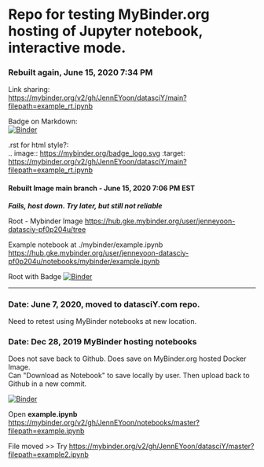 # Repo for testing MyBinder.org hosting of Jupyter notebook, interactive mode.  

### Rebuilt again, June 15, 2020 7:34 PM  

Link sharing:  
https://mybinder.org/v2/gh/JennEYoon/datasciY/main?filepath=example_rt.ipynb  

Badge on Markdown:  
[![Binder](https://mybinder.org/badge_logo.svg)](https://mybinder.org/v2/gh/JennEYoon/datasciY/main?filepath=example_rt.ipynb) 

.rst for html style?:  
.. image:: https://mybinder.org/badge_logo.svg
 :target: https://mybinder.org/v2/gh/JennEYoon/datasciY/main?filepath=example_rt.ipynb

#### Rebuilt Image main branch  - June 15, 2020 7:06 PM EST

***Fails, host down.  Try later, but still not reliable***

Root - Mybinder Image
https://hub.gke.mybinder.org/user/jenneyoon-datasciy-pf0p204u/tree

Example notebook at ./mybinder/example.ipynb
https://hub.gke.mybinder.org/user/jenneyoon-datasciy-pf0p204u/notebooks/mybinder/example.ipynb

Root with Badge
[![Binder](https://mybinder.org/badge_logo.svg)](https://hub.gke.mybinder.org/user/jenneyoon-datasciy-pf0p204u/tree)

---  
### Date: June 7, 2020, moved to datasciY.com repo. 
Need to retest using MyBinder notebooks at new location.  

### Date: Dec 28, 2019 MyBinder hosting notebooks   

Does not save back to Github.  Does save on MyBinder.org hosted Docker Image.  
Can "Download as Notebook" to save locally by user. Then upload back to Github in a new commit.  

[![Binder](https://mybinder.org/badge_logo.svg)](https://mybinder.org/v2/gh/JennEYoon/notebooks/master?filepath=example.ipynb)

Open **example.ipynb**  
https://mybinder.org/v2/gh/JennEYoon/notebooks/master?filepath=example.ipynb  

File moved >> Try 
https://mybinder.org/v2/gh/JennEYoon/datasciY/master?filepath=example2.ipynb




